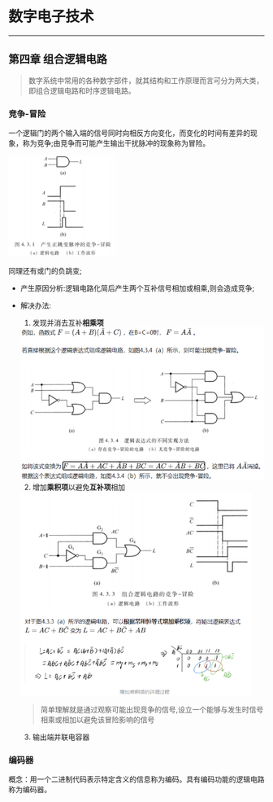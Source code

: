 # 数字电子技术
---

## 第四章 组合逻辑电路
> 数字系统中常用的各种数字部件，就其结构和工作原理而言可分为两大类，即组合逻辑电路和时序逻辑电路。
### 

### 竞争-冒险
一个逻辑门的两个输入端的信号同时向相反方向变化，而变化的时间有差异的现象，称为竞争;由竞争而可能产生输出干扰脉冲的现象称为冒险。

<img src="pic\PositiveJump.png" alt="与门的正跳变" title="与门的正跳变" height=200>

同理还有或门的负跳变;
- 产生原因分析:逻辑电路化简后产生两个互补信号相加或相乘,则会造成竞争;
- 解决办法:
  1. 发现并消去互补**相乘项**

    <img src="pic\solveWay1.png" height =300>

  2. 增加**乘积项**以避免**互补项**相加
    <img src="pic\solveWay2.png" height =400>

    > 简单理解就是通过观察可能出现竞争的信号,设立一个能够与发生时信号相乘或相加以避免该冒险影响的信号
  3. 输出端并联电容器 

### 编码器
概念：用一个二进制代码表示特定含义的信息称为编码。具有编码功能的逻辑电路称为编码器。
